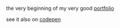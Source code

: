 the very beginning of my very good [portfolio](https://elewa-student.github.io)  
  
see it also on [codepen](https://codepen.io/elewa-student/pen/dJeOOd)
